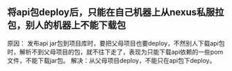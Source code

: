 ## 将api包deploy后，只能在自己机器上从nexus私服拉包，别人的机器上不能下载包
原因： 发布api jar包到项目库时，要把父母项目也要deploy，不然别人下载api包时，解析不到父母项目的包，就不往下走了，表现为只能下载api依赖的一些pom文件，不能下载jar包。
解决：从父母项目deploy，不能只在api包下deploy。






